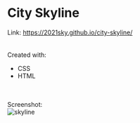 # City Skyline
Link: 
<a href="https://2021sky.github.io/city-skyline/" target="_blank"> https://2021sky.github.io/city-skyline/ </a>
<br>
<br>
<br>
Created with:
<br>
   <ul>
     <li>CSS</li>
     <li>HTML</li>
  </ul>
 <br>
 <br>
Screenshot:
<br>
<img src="https://user-images.githubusercontent.com/124482174/235084981-64db958d-db1c-4717-8628-baf903b9afdd.jpg" alt="skyline">
<br>
<br>

